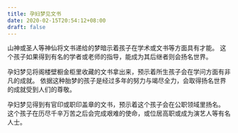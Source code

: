 ```yaml
---
title: 孕妇梦见文书
date: 2020-02-15T20:54:12+08:00
draft: false
---
```


山神或圣人等神仙将文书递给的梦暗示着孩子在学术或文书等方面具有才能。
这个孩子如果得到有名的学者或老师的指导，能成为其后继者则会扬名世界。

孕妇梦见将阁楼壁橱金柜里收藏的文书拿出来，预示着所生孩子会在学问方面有非凡的成就。
依据这种胎梦的孩子是经过多年的努力与竭尽全力，会取得扬名世界的成就受到人们的尊敬。

孕妇梦见得到有官印或职印盖章的文书，预示着这个孩子会在公职领域里扬名。
这个孩子在历尽千辛万苦之后会完成艰难的使命，或位居高职或成为演艺人等有名人士。
